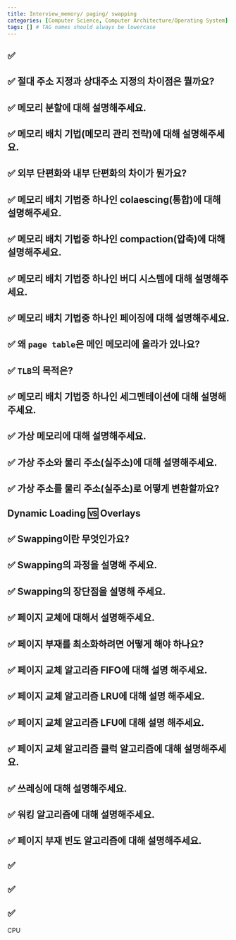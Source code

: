 ```yaml
---
title: Interview_memory/ paging/ swapping
categories: [Computer Science, Computer Architecture/Operating System]
tags: [] # TAG names should always be lowercase
---
```


## ✅

## ✅ 절대 주소 지정과 상대주소 지정의 차이점은 뭘까요?

## ✅ 메모리 분할에 대해 설명해주세요.

## ✅ 메모리 배치 기법(메모리 관리 전략)에 대해 설명해주세요.

## ✅ 외부 단편화와 내부 단편화의 차이가 뭔가요?

## ✅ 메모리 배치 기법중 하나인 colaescing(통합)에 대해 설명해주세요.

## ✅ 메모리 배치 기법중 하나인 compaction(압축)에 대해 설명해주세요.

## ✅ 메모리 배치 기법중 하나인 버디 시스템에 대해 설명해주세요.

## ✅ 메모리 배치 기법중 하나인 페이징에 대해 설명해주세요.

## ✅ 왜 `page table`은 메인 메모리에 올라가 있나요?

## ✅ `TLB`의 목적은?

## ✅ 메모리 배치 기법중 하나인 세그멘테이션에 대해 설명해주세요.

## ✅ 가상 메모리에 대해 설명해주세요.

## ✅ 가상 주소와 물리 주소(실주소)에 대해 설명해주세요.

## ✅ 가상 주소를 물리 주소(실주소)로 어떻게 변환할까요?

## Dynamic Loading 🆚 Overlays

## ✅ Swapping이란 무엇인가요?

## ✅ Swapping의 과정을 설명해 주세요.

## ✅ Swapping의 장단점을 설명해 주세요.

## ✅ 페이지 교체에 대해서 설명해주세요.

## ✅ 페이지 부재를 최소화하려면 어떻게 해야 하나요?

## ✅ 페이지 교체 알고리즘 FIFO에 대해 설명 해주세요.

## ✅ 페이지 교체 알고리즘 LRU에 대해 설명 해주세요.

## ✅ 페이지 교체 알고리즘 LFU에 대해 설명 해주세요.

## ✅ 페이지 교체 알고리즘 클럭 알고리즘에 대해 설명해주세요.

## ✅ 쓰레싱에 대해 설명해주세요.

## ✅ 워킹 알고리즘에 대해 설명해주세요.

## ✅ 페이지 부재 빈도 알고리즘에 대해 설명해주세요.

## ✅

## ✅

## ✅

CPU

